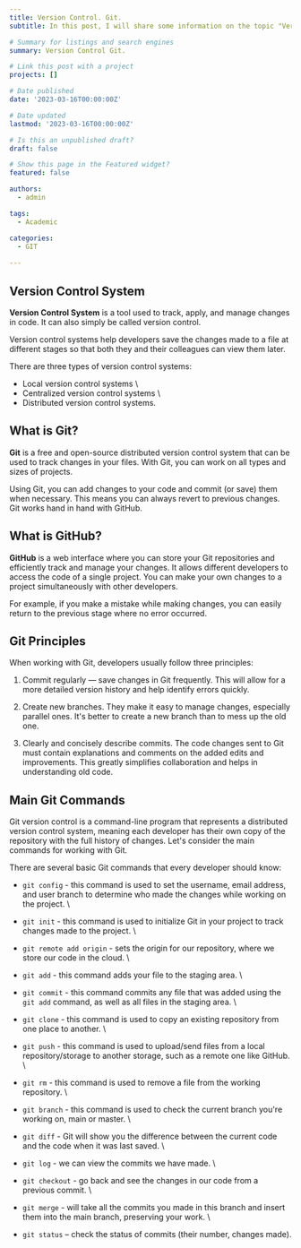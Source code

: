 ```yaml
---
title: Version Control. Git.
subtitle: In this post, I will share some information on the topic "Version Control. Git."

# Summary for listings and search engines
summary: Version Control Git.

# Link this post with a project
projects: []

# Date published
date: '2023-03-16T00:00:00Z'

# Date updated
lastmod: '2023-03-16T00:00:00Z'

# Is this an unpublished draft?
draft: false

# Show this page in the Featured widget?
featured: false

authors:
  - admin

tags:
  - Academic

categories:
  - GIT
  
---
```


## Version Control System

**Version Control System** is a tool used to track, apply, and manage changes in code. It can also simply be called version control.

Version control systems help developers save the changes made to a file at different stages so that both they and their colleagues can view them later.

There are three types of version control systems:

- Local version control systems \
- Centralized version control systems \
- Distributed version control systems.

## What is Git?

**Git** is a free and open-source distributed version control system that can be used to track changes in your files. With Git, you can work on all types and sizes of projects.

Using Git, you can add changes to your code and commit (or save) them when necessary. This means you can always revert to previous changes. Git works hand in hand with GitHub.

## What is GitHub?

**GitHub** is a web interface where you can store your Git repositories and efficiently track and manage your changes. It allows different developers to access the code of a single project. You can make your own changes to a project simultaneously with other developers.

For example, if you make a mistake while making changes, you can easily return to the previous stage where no error occurred.

## Git Principles

When working with Git, developers usually follow three principles:

1. Commit regularly — save changes in Git frequently. This will allow for a more detailed version history and help identify errors quickly.

2. Create new branches. They make it easy to manage changes, especially parallel ones. It's better to create a new branch than to mess up the old one.

3. Clearly and concisely describe commits. The code changes sent to Git must contain explanations and comments on the added edits and improvements. This greatly simplifies collaboration and helps in understanding old code.

## Main Git Commands

Git version control is a command-line program that represents a distributed version control system, meaning each developer has their own copy of the repository with the full history of changes. Let's consider the main commands for working with Git.

There are several basic Git commands that every developer should know:

- `git config` - this command is used to set the username, email address, and user branch to determine who made the changes while working on the project. \

- `git init` - this command is used to initialize Git in your project to track changes made to the project. \

- `git remote add origin` - sets the origin for our repository, where we store our code in the cloud. \

- `git add` - this command adds your file to the staging area. \

- `git commit` - this command commits any file that was added using the `git add` command, as well as all files in the staging area. \

- `git clone` - this command is used to copy an existing repository from one place to another. \

- `git push` - this command is used to upload/send files from a local repository/storage to another storage, such as a remote one like GitHub. \

- `git rm` - this command is used to remove a file from the working repository. \

- `git branch` - this command is used to check the current branch you're working on, main or master. \

- `git diff` - Git will show you the difference between the current code and the code when it was last saved. \

- `git log` - we can view the commits we have made. \

- `git checkout` - go back and see the changes in our code from a previous commit. \

- `git merge` - will take all the commits you made in this branch and insert them into the main branch, preserving your work. \

- `git status` – check the status of commits (their number, changes made).

